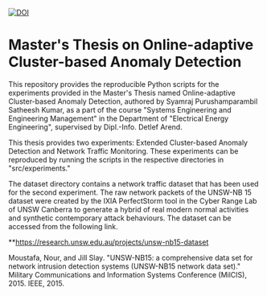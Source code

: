 [![DOI](https://zenodo.org/badge/600819095.svg)](https://zenodo.org/doi/10.5281/zenodo.13220630)
# Master's Thesis on Online-adaptive Cluster-based Anomaly Detection

This repository provides the reproducible Python scripts for the experiments provided in the Master's Thesis named Online-adaptive Cluster-based Anomaly Detection, authored by Syamraj Purushamparambil Satheesh Kumar, as a part of the course "Systems Engineering and Engineering Management" in the Department of "Electrical Energy Engineering", supervised by Dipl.-Info. Detlef Arend.

This thesis provides two experiments: Extended Cluster-based Anomaly Detection and Network Traffic Monitoring. These experiments can be reproduced by running the scripts in the respective directories in "src/experiments."

The dataset directory contains a network traffic dataset that has been used for the second experiment. The raw network packets of the UNSW-NB 15 dataset were created by the IXIA PerfectStorm tool in the Cyber Range Lab of UNSW Canberra to generate a hybrid of real modern normal activities and synthetic contemporary attack behaviours. The dataset can be accessed from the following link.

**https://research.unsw.edu.au/projects/unsw-nb15-dataset

Moustafa, Nour, and Jill Slay. "UNSW-NB15: a comprehensive data set for network intrusion detection systems (UNSW-NB15 network data set)." Military Communications and Information Systems Conference (MilCIS), 2015. IEEE, 2015.


